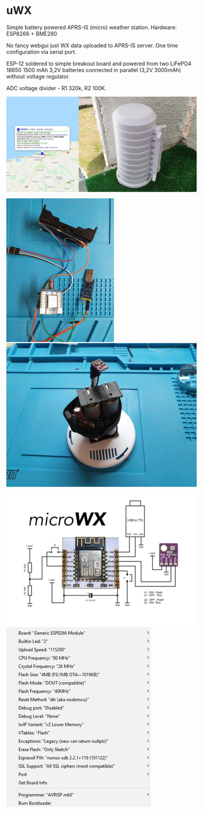 # uWX
Simple battery powered APRS-IS (micro) weather station. Hardware: ESP8266 + BME280

No fancy webgui just WX data uploaded to APRS-IS server. One time configuration via serial port.

ESP-12 soldered to simple breakout board and powered from two LiFePO4 18650 1500 mAh 3,2V batteries connected in parallel (3,2V 3000mAh) without voltage regulator.

ADC voltage divider - R1 320k, R2 100K. 

<img src="https://raw.githubusercontent.com/b4sh/uWX/main/uwx.jpg" width="791">

<img src="https://raw.githubusercontent.com/b4sh/uWX/main/uwx-prototype1.jpg" height="380"><img src="https://raw.githubusercontent.com/b4sh/uWX/main/uwx-prototype.jpg" height="380">

<img src="https://raw.githubusercontent.com/b4sh/uWX/main/uwx-sch.jpg" width="791">

<img src="https://raw.githubusercontent.com/b4sh/uWX/main/compiler-settings.jpg">

